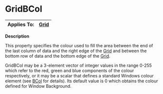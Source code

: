 




<h1 class="heading"><span class="name">GridBCol</span></h1>

| Applies To: | [Grid](./grid.md) |
| --- | ---  |


**Description**


This property specifies the colour used to fill the area between the end of the last column of data and the right edge of the [Grid](./grid.md) and between the bottom row of data and the bottom edge of the [Grid](./grid.md).


GridBCol may be a 3-element vector of integer values  in the range 0-255 which refer to the red, green and blue components of the colour respectively, or it may be a scalar that defines a standard Windows colour element (see [BCol](bcol.md) for details). Its default value is 0 which obtains the colour defined for Window Background.



